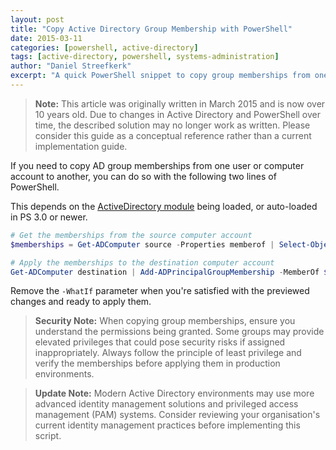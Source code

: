```yaml
---
layout: post
title: "Copy Active Directory Group Membership with PowerShell"
date: 2015-03-11
categories: [powershell, active-directory]
tags: [active-directory, powershell, systems-administration]
author: "Daniel Streefkerk"
excerpt: "A quick PowerShell snippet to copy group memberships from one user or computer account to another in Active Directory."
---
```


> **Note:** This article was originally written in March 2015 and is now over 10 years old. Due to changes in Active Directory and PowerShell over time, the described solution may no longer work as written. Please consider this guide as a conceptual reference rather than a current implementation guide.

If you need to copy AD group memberships from one user or computer account to another, you can do so with the following two lines of PowerShell.

This depends on the [ActiveDirectory module](https://learn.microsoft.com/en-us/powershell/module/activedirectory/) being loaded, or auto-loaded in PS 3.0 or newer.

```powershell
# Get the memberships from the source computer account
$memberships = Get-ADComputer source -Properties memberof | Select-Object -ExpandProperty memberof

# Apply the memberships to the destination computer account
Get-ADComputer destination | Add-ADPrincipalGroupMembership -MemberOf $memberships -Verbose -WhatIf
```

Remove the `-WhatIf` parameter when you're satisfied with the previewed changes and ready to apply them.

> **Security Note:** When copying group memberships, ensure you understand the permissions being granted. Some groups may provide elevated privileges that could pose security risks if assigned inappropriately. Always follow the principle of least privilege and verify the memberships before applying them in production environments.

> **Update Note:** Modern Active Directory environments may use more advanced identity management solutions and privileged access management (PAM) systems. Consider reviewing your organisation's current identity management practices before implementing this script.
